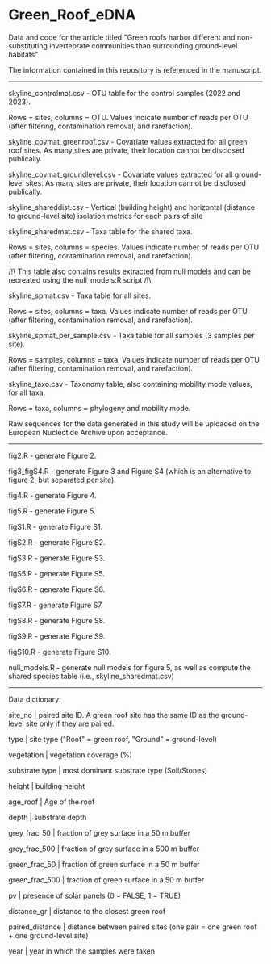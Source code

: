 # Green_Roof_eDNA
Data and code for the article titled "Green roofs harbor different and non-substituting invertebrate communities than surrounding ground-level habitats"


The information contained in this repository is referenced in the manuscript. 


*****************************************************


skyline_controlmat.csv - OTU table for the control samples (2022 and 2023). 

Rows = sites, columns = OTU. Values indicate number of reads per OTU (after filtering, contamination removal, and rarefaction). 


skyline_covmat_greenroof.csv - Covariate values extracted for all green roof sites. As many sites are private, their location cannot be disclosed publically.

skyline_covmat_groundlevel.csv - Covariate values extracted for all ground-level sites. As many sites are private, their location cannot be disclosed publically.

skyline_shareddist.csv - Vertical (building height) and horizontal (distance to ground-level site) isolation metrics for each pairs of site


skyline_sharedmat.csv - Taxa table for the shared taxa. 

Rows = sites, columns = species. Values indicate number of reads per OTU (after filtering, contamination removal, and rarefaction). 

/!\ This table also contains results extracted from null models and can be recreated using the null_models.R script /!\


skyline_spmat.csv - Taxa table for all sites. 

Rows = sites, columns = taxa. Values indicate number of reads per OTU (after filtering, contamination removal, and rarefaction). 


skyline_spmat_per_sample.csv - Taxa table for all samples (3 samples per site). 

Rows = samples, columns = taxa. Values indicate number of reads per OTU (after filtering, contamination removal, and rarefaction). 


skyline_taxo.csv - Taxonomy table, also containing mobility mode values, for all taxa. 

Rows = taxa, columns = phylogeny and mobility mode. 


Raw sequences for the data generated in this study will be uploaded on the European Nucleotide Archive upon acceptance.


*****************************************************


fig2.R - generate Figure 2. 

fig3_figS4.R - generate Figure 3 and Figure S4 (which is an alternative to figure 2, but separated per site). 

fig4.R - generate Figure 4. 

fig5.R - generate Figure 5. 

figS1.R - generate Figure S1. 

figS2.R - generate Figure S2. 

figS3.R - generate Figure S3. 

figS5.R - generate Figure S5. 

figS6.R - generate Figure S6. 

figS7.R - generate Figure S7. 

figS8.R - generate Figure S8. 

figS9.R - generate Figure S9. 

figS10.R - generate Figure S10. 

null_models.R - generate null models for figure 5, as well as compute the shared species table (i.e., skyline_sharedmat.csv)

*****************************************************

Data dictionary: 

site_no          |  paired site ID. A green roof site has the same ID as the ground-level site only if they are paired. 

type             |  site type ("Roof" = green roof, "Ground" = ground-level)

vegetation       |  vegetation coverage (%)

substrate type   |  most dominant substrate type (Soil/Stones)

height           |  building height

age_roof         |  Age of the roof

depth            |  substrate depth

grey_frac_50     |  fraction of grey surface in a 50 m buffer

grey_frac_500    |  fraction of grey surface in a 500 m buffer

green_frac_50    |  fraction of green surface in a 50 m buffer

green_frac_500   |  fraction of green surface in a 50 m buffer

pv               |  presence of solar panels (0 = FALSE, 1 = TRUE)

distance_gr      |  distance to the closest green roof

paired_distance  |  distance between paired sites (one pair = one green roof + one ground-level site)

year             |  year in which the samples were taken
